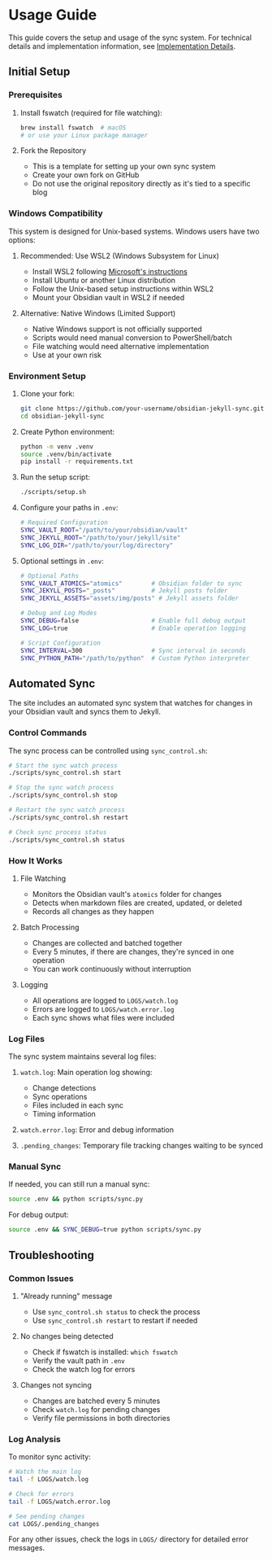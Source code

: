# Usage Guide

This guide covers the setup and usage of the sync system. For technical details and implementation information, see [Implementation Details](implementation.md).

## Initial Setup

### Prerequisites

1. Install fswatch (required for file watching):

   ```bash
   brew install fswatch  # macOS
   # or use your Linux package manager
   ```

2. Fork the Repository
   - This is a template for setting up your own sync system
   - Create your own fork on GitHub
   - Do not use the original repository directly as it's tied to a specific blog

### Windows Compatibility

This system is designed for Unix-based systems. Windows users have two options:

1. Recommended: Use WSL2 (Windows Subsystem for Linux)
   - Install WSL2 following [Microsoft's instructions](https://learn.microsoft.com/en-us/windows/wsl/install)
   - Install Ubuntu or another Linux distribution
   - Follow the Unix-based setup instructions within WSL2
   - Mount your Obsidian vault in WSL2 if needed

2. Alternative: Native Windows (Limited Support)
   - Native Windows support is not officially supported
   - Scripts would need manual conversion to PowerShell/batch
   - File watching would need alternative implementation
   - Use at your own risk

### Environment Setup

1. Clone your fork:

   ```bash
   git clone https://github.com/your-username/obsidian-jekyll-sync.git
   cd obsidian-jekyll-sync
   ```

2. Create Python environment:

   ```bash
   python -m venv .venv
   source .venv/bin/activate
   pip install -r requirements.txt
   ```

3. Run the setup script:

   ```bash
   ./scripts/setup.sh
   ```

4. Configure your paths in `.env`:

   ```bash
   # Required Configuration
   SYNC_VAULT_ROOT="/path/to/your/obsidian/vault"
   SYNC_JEKYLL_ROOT="/path/to/your/jekyll/site"
   SYNC_LOG_DIR="/path/to/your/log/directory"
   ```

5. Optional settings in `.env`:

   ```bash
   # Optional Paths
   SYNC_VAULT_ATOMICS="atomics"        # Obsidian folder to sync
   SYNC_JEKYLL_POSTS="_posts"          # Jekyll posts folder
   SYNC_JEKYLL_ASSETS="assets/img/posts" # Jekyll assets folder

   # Debug and Log Modes
   SYNC_DEBUG=false                    # Enable full debug output
   SYNC_LOG=true                       # Enable operation logging

   # Script Configuration
   SYNC_INTERVAL=300                   # Sync interval in seconds
   SYNC_PYTHON_PATH="/path/to/python"  # Custom Python interpreter
   ```

## Automated Sync

The site includes an automated sync system that watches for changes in your Obsidian vault and syncs them to Jekyll.

### Control Commands

The sync process can be controlled using `sync_control.sh`:

```bash
# Start the sync watch process
./scripts/sync_control.sh start

# Stop the sync watch process
./scripts/sync_control.sh stop

# Restart the sync watch process
./scripts/sync_control.sh restart

# Check sync process status
./scripts/sync_control.sh status
```

### How It Works

1. File Watching
   - Monitors the Obsidian vault's `atomics` folder for changes
   - Detects when markdown files are created, updated, or deleted
   - Records all changes as they happen

2. Batch Processing
   - Changes are collected and batched together
   - Every 5 minutes, if there are changes, they're synced in one operation
   - You can work continuously without interruption

3. Logging
   - All operations are logged to `LOGS/watch.log`
   - Errors are logged to `LOGS/watch.error.log`
   - Each sync shows what files were included

### Log Files

The sync system maintains several log files:

1. `watch.log`: Main operation log showing:
   - Change detections
   - Sync operations
   - Files included in each sync
   - Timing information

2. `watch.error.log`: Error and debug information

3. `.pending_changes`: Temporary file tracking changes waiting to be synced

### Manual Sync

If needed, you can still run a manual sync:

```bash
source .env && python scripts/sync.py
```

For debug output:

```bash
source .env && SYNC_DEBUG=true python scripts/sync.py
```

## Troubleshooting

### Common Issues

1. "Already running" message
   - Use `sync_control.sh status` to check the process
   - Use `sync_control.sh restart` to restart if needed

2. No changes being detected
   - Check if fswatch is installed: `which fswatch`
   - Verify the vault path in `.env`
   - Check the watch log for errors

3. Changes not syncing
   - Changes are batched every 5 minutes
   - Check `watch.log` for pending changes
   - Verify file permissions in both directories

### Log Analysis

To monitor sync activity:

```bash
# Watch the main log
tail -f LOGS/watch.log

# Check for errors
tail -f LOGS/watch.error.log

# See pending changes
cat LOGS/.pending_changes
```

For any other issues, check the logs in `LOGS/` directory for detailed error messages.
